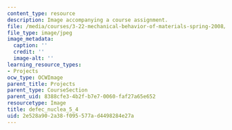 ```yaml
---
content_type: resource
description: Image accompanying a course assignment.
file: /media/courses/3-22-mechanical-behavior-of-materials-spring-2008/2e528a902a38f095577ad4498284e27a_defec_nuclea_5_4.jpg
file_type: image/jpeg
image_metadata:
  caption: ''
  credit: ''
  image-alt: ''
learning_resource_types:
- Projects
ocw_type: OCWImage
parent_title: Projects
parent_type: CourseSection
parent_uid: 8388cfe3-4b2f-b7e7-0060-faf27a65e652
resourcetype: Image
title: defec_nuclea_5_4
uid: 2e528a90-2a38-f095-577a-d4498284e27a
---
```

